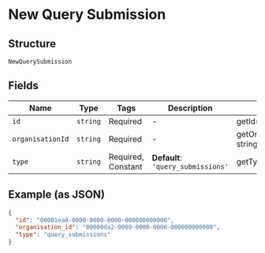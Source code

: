 
# New Query Submission

## Structure

`NewQuerySubmission`

## Fields

| Name | Type | Tags | Description | Getter | Setter |
|  --- | --- | --- | --- | --- | --- |
| `id` | `string` | Required | - | getId(): string | setId(string id): void |
| `organisationId` | `string` | Required | - | getOrganisationId(): string | setOrganisationId(string organisationId): void |
| `type` | `string` | Required, Constant | **Default**: `'query_submissions'` | getType(): string | setType(string type): void |

## Example (as JSON)

```json
{
  "id": "00001ea8-0000-0000-0000-000000000000",
  "organisation_id": "00000da2-0000-0000-0000-000000000000",
  "type": "query_submissions"
}
```


